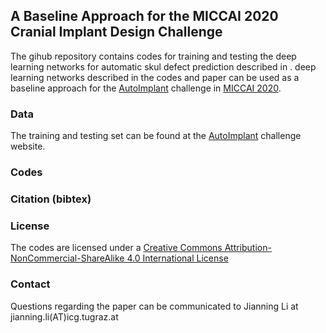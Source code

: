 ## A Baseline Approach for the MICCAI 2020 Cranial Implant Design Challenge

The gihub repository contains codes for training and testing the deep learning networks for automatic skul defect prediction described in . deep learning networks described in the codes and paper can be used as a baseline approach for the [AutoImplant](https://autoimplant.grand-challenge.org/) challenge in [MICCAI 2020](https://miccai2020.org/en/MICCAI-2020-CHALLENGES.html).

### Data
The training and testing set can be found at the [AutoImplant](https://autoimplant.grand-challenge.org/) challenge website. 


### Codes



### Citation (bibtex)

### License
The codes are licensed under a [Creative Commons Attribution-NonCommercial-ShareAlike 4.0 International License](https://github.com/Jianningli/autoimplant/blob/master/LICENSE)

### Contact
Questions regarding the paper can be communicated to Jianning Li at jianning.li(AT)icg.tugraz.at

